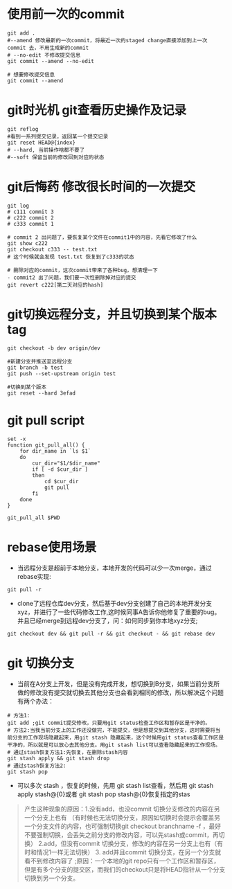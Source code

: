 # 使用前一次的commit
```shell
git add .
#--amend 修改最新的一次commit，将最近一次的staged change直接添加到上一次commit 去，不用生成新的commit
# --no-edit 不修改提交信息
git commit --amend --no-edit

# 想要修改提交信息
git commit --amend
```
# git时光机 git查看历史操作及记录
```shell
git reflog
#看到一系列提交记录，返回某一个提交记录
git reset HEAD@{index}
# --hard, 当前操作啥都不要了
#--soft 保留当前的修改回到对应的状态
```

# git后悔药  修改很长时间的一次提交
```shell
git log
# c111 commit 3
# c222 commit 2
# c333 commit 1

# commit 2 出问题了，要恢复某个文件在commit1中的内容，先看它修改了什么
git show c222
git checkout c333 -- test.txt 
# 这个时候就会发现 test.txt 恢复到了c333的状态

# 删除对应的commit，这次commit带来了各种bug，想清理一下
- commit2 出了问题，我们要一次性删除掉对应的提交
git revert c222[第二天对应的hash]
```
# git切换远程分支，并且切换到某个版本tag
```shell
git checkout -b dev origin/dev

#新建分支并推送至远程分支
git branch -b test
git push --set-upstream origin test

#切换到某个版本
git reset --hard 3efad
```
# git pull script
```shell
set -x
function git_pull_all() {
	for dir_name in `ls $1`
	do
		cur_dir="$1/$dir_name"
		if [ -d $cur_dir ]
		then
			cd $cur_dir
			git pull
		fi
	done
}

git_pull_all $PWD
```
# rebase使用场景
- 当远程分支是超前于本地分支，本地开发的代码可以少一次merge，通过rebase实现:
```shell
git pull -r
```
- clone了远程仓库dev分支，然后基于dev分支创建了自己的本地开发分支xyz，并进行了一些代码修改工作,这时候同事A告诉你他修复了重要的bug。并且已经merge到远程dev分支了，问：如何同步到你本地xyz分支;
```shell
git checkout dev && git pull -r && git checkout - && git rebase dev
```
# git 切换分支
- 当前在A分支上开发，但是没有完成开发，想切换到B分支，如果当前分支所做的修改没有提交就切换去其他分支也会看到相同的修改，所以解决这个问题有两个办法：
```shell
# 方法1:
git add ;git commit提交修改，只要用git status检查工作区和暂存区是干净的。
# 方法2:当我当前分支上的工作还没做完，不能提交，但是想提交到其他分支，这时需要将当前分支的工作现场隐藏起来，用git stash 隐藏起来，这个时候用git status查看工作区是干净的，所以就是可以放心去其他分支。用git stash list可以查看隐藏起来的工作现场。
# 通过stash恢复方法1:先恢复，在删除stash内容
git stash apply && git stash drop
# 通过stash恢复方法2:
git stash pop
```

- 可以多次 stash ，恢复的时候，先用 git stash list查看，然后用 git stash apply stash@{0}或者 git stash pop stash@{0}恢复指定的stas
> 产生这种现象的原因：1.没有add，也没commit  切换分支修改的内容在另一个分支上也有 （有时候也无法切换分支，原因如切换时会提示会覆盖另一个分支文件的内容，也可强制切换git checkout  branchname -f ，最好不要强制切换，会丢失之前分支的修改内容，可以先stash或commit，再切换） 2.add，但没有commit   切换分支，修改的内容在另一分支上也有（有时和情况1一样无法切换）   3. add并且commit  切换分支，在另一个分支就看不到修改内容了 ;原因：一个本地的git repo只有一个工作区和暂存区，但是有多个分支的提交区，而我们的checkout只是将HEAD指针从一个分支切换到另一个分支。
